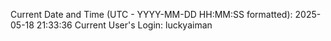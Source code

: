 Current Date and Time (UTC - YYYY-MM-DD HH:MM:SS formatted): 2025-05-18 21:33:36
Current User's Login: luckyaiman
